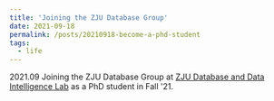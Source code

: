 ```yaml
---
title: 'Joining the ZJU Database Group'
date: 2021-09-18
permalink: /posts/20210918-become-a-phd-student
tags:
  - life
---
```


2021.09 Joining the ZJU Database Group at [ZJU Database and Data Intelligence Lab](https://github.com/dilab-zju) as a PhD student in Fall '21.
